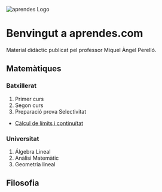![aprendes Logo](https://github.com/maperello/maperello.github.io/edit/main/aprendes_logo.jpg)


# Benvingut a aprendes.com

Material didàctic publicat pel professor Miquel Àngel Perelló.

## Matemàtiques

### Batxillerat

1. Primer curs
2. Segon curs
3. Preparació prova Selectivitat

* [Càlcul de límits i continuïtat](https://github.com/maperello/maperello.github.io/edit/main/funcTeo.pdf)

### Universitat

1. Álgebra Lineal
2. Anàlisi Matemàtic
3. Geometria lineal

## Filosofia
